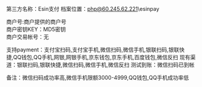 第三方名称：Esin支付 
档案位置：php@60.245.62.221\esinpay 
 
商户号:商户提供的商户号  
商户密钥KEY：MD5密钥  
商户交易帐号：无 
 
支持payment：支付宝扫码,支付宝手机,微信扫码,微信手机,银联扫码,银联快捷,QQ钱包,QQ手机,网银,网银手机,京东钱包,京东手机,百度钱包,微信反扫 
现有渠道：银联扫码,银联快捷,微信扫码,微信手机,微信反扫
测试到账：微信扫码已到帐 
 
备注：微信扫码成功率高,微信手机限额3000-4999,QQ钱包,QQ手机成功率低
